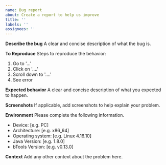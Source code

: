 ```yaml
---
name: Bug report
about: Create a report to help us improve
title: ''
labels: ''
assignees: ''
---
```


**Describe the bug**
A clear and concise description of what the bug is.

**To Reproduce**
Steps to reproduce the behavior:
1. Go to '...'
2. Click on '....'
3. Scroll down to '....'
4. See error

**Expected behavior**
A clear and concise description of what you expected to happen.

**Screenshots**
If applicable, add screenshots to help explain your problem.

**Environment** 
Please complete the following information.
 
 - Device: [e.g. PC]
 - Architecture: [e.g. x86_64]
 - Operating system: [e.g. Linux 4.16.10]
 - Java Version: [e.g. 1.8.0] 
 - bTools Version: [e.g. v0.13.0]
 
**Context**
Add any other context about the problem here.